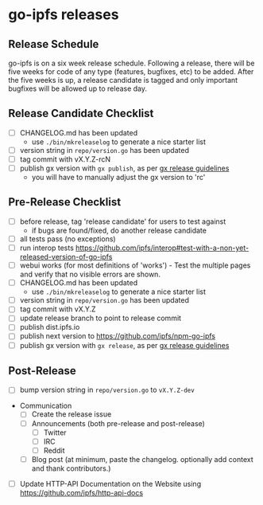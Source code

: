# go-ipfs releases

## Release Schedule
go-ipfs is on a six week release schedule. Following a release, there will be
five weeks for code of any type (features, bugfixes, etc) to be added. After
the five weeks is up, a release candidate is tagged and only important bugfixes
will be allowed up to release day.

## Release Candidate Checklist
- [ ] CHANGELOG.md has been updated
  - use `./bin/mkreleaselog` to generate a nice starter list
- [ ] version string in `repo/version.go` has been updated
- [ ] tag commit with vX.Y.Z-rcN
- [ ] publish gx version with `gx publish`, as per [gx release guidelines](https://github.com/whyrusleeping/gx#publishing-and-releasing)
  - you will have to manually adjust the gx version to 'rc'

## Pre-Release Checklist
- [ ] before release, tag 'release candidate' for users to test against
  - if bugs are found/fixed, do another release candidate
- [ ] all tests pass (no exceptions)
- [ ] run interop tests https://github.com/ipfs/interop#test-with-a-non-yet-released-version-of-go-ipfs
- [ ] webui works (for most definitions of 'works') - Test the multiple pages and verify that no visible errors are shown.
- [ ] CHANGELOG.md has been updated
  - use `./bin/mkreleaselog` to generate a nice starter list
- [ ] version string in `repo/version.go` has been updated
- [ ] tag commit with vX.Y.Z
- [ ] update release branch to point to release commit
- [ ] publish dist.ipfs.io
- [ ] publish next version to https://github.com/ipfs/npm-go-ipfs
- [ ] publish gx version with `gx release`, as per [gx release guidelines](https://github.com/whyrusleeping/gx#publishing-and-releasing)

## Post-Release
- [ ] bump version string in `repo/version.go` to `vX.Y.Z-dev`
- Communication
  - [ ] Create the release issue
  - [ ] Announcements (both pre-release and post-release)
    - [ ] Twitter
    - [ ] IRC
    - [ ] Reddit
  - [ ] Blog post (at minimum, paste the changelog. optionally add context and thank contributors.)
- [ ] Update HTTP-API Documentation on the Website using https://github.com/ipfs/http-api-docs
